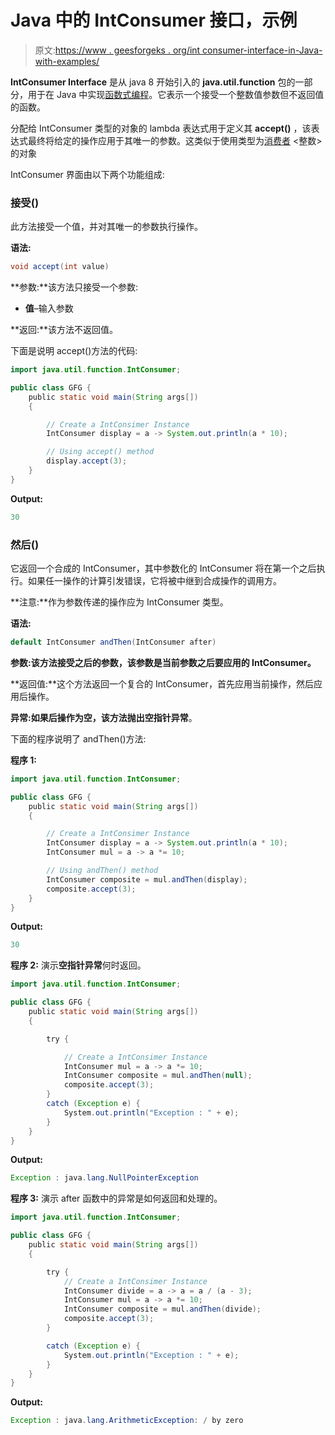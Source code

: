 # Java 中的 IntConsumer 接口，示例

> 原文:[https://www . geesforgeks . org/int consumer-interface-in-Java-with-examples/](https://www.geeksforgeeks.org/intconsumer-interface-in-java-with-examples/)

**IntConsumer Interface** 是从 java 8 开始引入的 **java.util.function** 包的一部分，用于在 Java 中实现[函数式编程](https://www.geeksforgeeks.org/functional-programming-paradigm/)。它表示一个接受一个整数值参数但不返回值的函数。

分配给 IntConsumer 类型的对象的 lambda 表达式用于定义其 **accept()** ，该表达式最终将给定的操作应用于其唯一的参数。这类似于使用类型为[消费者](https://www.geeksforgeeks.org/java-8-consumer-interface-in-java-with-examples/) <整数>的对象

IntConsumer 界面由以下两个功能组成:

### 接受()

此方法接受一个值，并对其唯一的参数执行操作。

**语法:**

```java
void accept(int value)
```

**参数:**该方法只接受一个参数:

*   **值**–输入参数

**返回:**该方法不返回值。

下面是说明 accept()方法的代码:

```java
import java.util.function.IntConsumer;

public class GFG {
    public static void main(String args[])
    {

        // Create a IntConsimer Instance
        IntConsumer display = a -> System.out.println(a * 10);

        // Using accept() method
        display.accept(3);
    }
}
```

**Output:**

```java
30

```

### 然后()

它返回一个合成的 IntConsumer，其中参数化的 IntConsumer 将在第一个之后执行。如果任一操作的计算引发错误，它将被中继到合成操作的调用方。

**注意:**作为参数传递的操作应为 IntConsumer 类型。

**语法:**

```java
default IntConsumer andThen(IntConsumer after)
```

**参数:**该方法接受之后的参数**，该参数是当前参数之后要应用的 IntConsumer。**

**返回值:**这个方法返回一个复合的 IntConsumer，首先应用当前操作，然后应用后操作。

**异常:**如果后操作为空，该方法抛出**空指针异常**。

下面的程序说明了 andThen()方法:

**程序 1:**

```java
import java.util.function.IntConsumer;

public class GFG {
    public static void main(String args[])
    {

        // Create a IntConsimer Instance
        IntConsumer display = a -> System.out.println(a * 10);
        IntConsumer mul = a -> a *= 10;

        // Using andThen() method
        IntConsumer composite = mul.andThen(display);
        composite.accept(3);
    }
}
```

**Output:**

```java
30

```

**程序 2:** 演示**空指针异常**何时返回。

```java
import java.util.function.IntConsumer;

public class GFG {
    public static void main(String args[])
    {

        try {

            // Create a IntConsimer Instance
            IntConsumer mul = a -> a *= 10;
            IntConsumer composite = mul.andThen(null);
            composite.accept(3);
        }
        catch (Exception e) {
            System.out.println("Exception : " + e);
        }
    }
}
```

**Output:**

```java
Exception : java.lang.NullPointerException

```

**程序 3:** 演示 after 函数中的异常是如何返回和处理的。

```java
import java.util.function.IntConsumer;

public class GFG {
    public static void main(String args[])
    {

        try {
            // Create a IntConsimer Instance
            IntConsumer divide = a -> a = a / (a - 3);
            IntConsumer mul = a -> a *= 10;
            IntConsumer composite = mul.andThen(divide);
            composite.accept(3);
        }

        catch (Exception e) {
            System.out.println("Exception : " + e);
        }
    }
}
```

**Output:**

```java
Exception : java.lang.ArithmeticException: / by zero

```